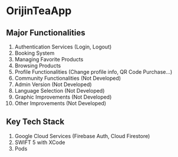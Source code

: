 # OrijinTeaApp


## Major Functionalities
1. Authentication Services (Login, Logout)
2. Booking System
3. Managing Favorite Products
4. Browsing Products
5. Profile Functionalities (Change profile info, QR Code Purchase...)
6. Community Functionalities (Not Developed)
7. Admin Version (Not Developed)
8. Language Selection (Not Developed)
9. Graphic Improvements (Not Developed)
10. Other Improvements (Not Developed)


## Key Tech Stack
1. Google Cloud Services (Firebase Auth, Cloud Firestore)
2. SWIFT 5 with XCode
4. Pods
